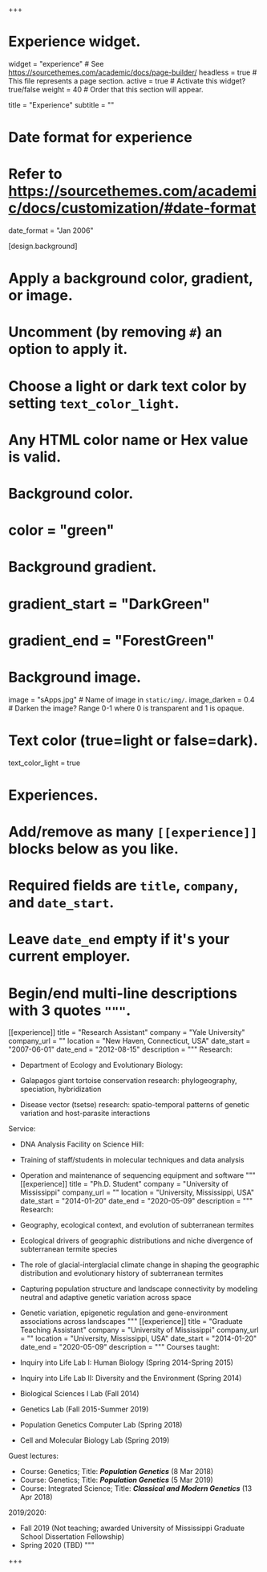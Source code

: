 +++
# Experience widget.
widget = "experience"  # See https://sourcethemes.com/academic/docs/page-builder/
headless = true  # This file represents a page section.
active = true  # Activate this widget? true/false
weight = 40  # Order that this section will appear.

title = "Experience"
subtitle = ""

# Date format for experience
#   Refer to https://sourcethemes.com/academic/docs/customization/#date-format
date_format = "Jan 2006"

[design.background]
  # Apply a background color, gradient, or image.
  #   Uncomment (by removing `#`) an option to apply it.
  #   Choose a light or dark text color by setting `text_color_light`.
  #   Any HTML color name or Hex value is valid.

  # Background color.
  # color = "green"
  
  # Background gradient.
  # gradient_start = "DarkGreen"
  # gradient_end = "ForestGreen"
  
  # Background image.
   image = "sApps.jpg"  # Name of image in `static/img/`.
   image_darken = 0.4  # Darken the image? Range 0-1 where 0 is transparent and 1 is opaque.

  # Text color (true=light or false=dark).
   text_color_light = true  
  
# Experiences.
#   Add/remove as many `[[experience]]` blocks below as you like.
#   Required fields are `title`, `company`, and `date_start`.
#   Leave `date_end` empty if it's your current employer.
#   Begin/end multi-line descriptions with 3 quotes `"""`.
[[experience]]
  title = "Research Assistant"
  company = "Yale University"
  company_url = ""
  location = "New Haven, Connecticut, USA"
  date_start = "2007-06-01"
  date_end = "2012-08-15"
  description = """
  Research:

  * Department of Ecology and Evolutionary Biology:
   
   * Galapagos giant tortoise conservation research: phylogeography, speciation, hybridization
   * Disease vector (tsetse) research: spatio-temporal patterns of genetic variation and host-parasite interactions
   
  Service:
  
  * DNA Analysis Facility on Science Hill:
  
   * Training of staff/students in molecular techniques and data analysis
   * Operation and maintenance of sequencing equipment and software
  """
[[experience]]
  title = "Ph.D. Student"
  company = "University of Mississippi"
  company_url = ""
  location = "University, Mississippi, USA"
  date_start = "2014-01-20"
  date_end = "2020-05-09"
  description = """
  Research:
  
  * Geography, ecological context, and evolution of subterranean termites 
  
   * Ecological drivers of geographic distributions and niche divergence of subterranean termite species
   * The role of glacial-interglacial climate change in shaping the geographic distribution and evolutionary history of subterranean termites
   * Capturing population structure and landscape connectivity by modeling neutral and adaptive genetic variation across space 
   * Genetic variation, epigenetic regulation and gene-environment associations across landscapes
  """
[[experience]]
  title = "Graduate Teaching Assistant"
  company = "University of Mississippi"
  company_url = ""
  location = "University, Mississippi, USA"
  date_start = "2014-01-20"
  date_end = "2020-05-09"
  description = """
  Courses taught:
  
  * Inquiry into Life Lab I: Human Biology (Spring 2014-Spring 2015)
  * Inquiry into Life Lab II: Diversity and the Environment (Spring 2014)
  * Biological Sciences I Lab (Fall 2014)
  * Genetics Lab (Fall 2015-Summer 2019)
  * Population Genetics Computer Lab (Spring 2018)  
  * Cell and Molecular Biology Lab (Spring 2019)
  
  Guest lectures:
  
  * Course: Genetics; Title: <b><i>Population Genetics</i></b> (8 Mar 2018)
  * Course: Genetics; Title: <b><i>Population Genetics</i></b> (5 Mar 2019)
  * Course: Integrated Science; Title: <b><i>Classical and Modern Genetics</i></b> (13 Apr 2018)
  
  2019/2020:
    
  * Fall 2019 (Not teaching; awarded University of Mississippi Graduate School Dissertation Fellowship)
  * Spring 2020 (TBD)
  """

+++
